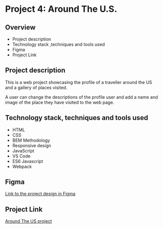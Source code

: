 # Project 4: Around The U.S.

## Overview

- Project description
- Technology stack ,techniques and tools used
- Figma
- Project Link

## Project description

This is a web project showcasing the profile of a traveller around the US and a gallery of places visited.

A user can change the descriptions of the profile user and add a name and image of the place they have visited to the web page.

## Technology stack, techniques and tools used

- HTML
- CSS
- BEM Methodology
- Responsive design
- JavaScript
- VS Code
- ES6 Javascript
- Webpack

## Figma

[Link to the project design in Figma](https://www.figma.com/file/mUgu8OSHWE0M6p6vfwmdu9/Sprint-4-Around-The-U.S.-desktop-mobile?node-id=0%3A1)

## Project Link

[Around The US project](https://darkarnold.github.io/web_project_4/)
